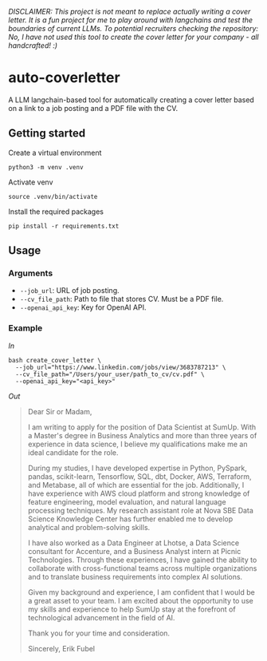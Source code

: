 *DISCLAIMER: This project is not meant to replace actually writing a cover letter. It is a fun project for me to play around with langchains and test the boundaries of current LLMs. To potential recruiters checking the repository: No, I have not used this tool to create the cover letter for your company - all handcrafted! :)*
# auto-coverletter
A LLM langchain-based tool for automatically creating a cover letter based on a link to a job posting and a PDF file with the CV.

## Getting started
Create a virtual environment
```shell
python3 -m venv .venv
```

Activate venv
```shell
source .venv/bin/activate
```

Install the required packages
```shell
pip install -r requirements.txt
```

## Usage
### Arguments
- `--job_url`: URL of job posting.
- `--cv_file_path`: Path to file that stores CV. Must be a PDF file.
- `--openai_api_key`: Key for OpenAI API.

### Example
*In*
```shell
bash create_cover_letter \
  --job_url="https://www.linkedin.com/jobs/view/3683787213" \
  --cv_file_path="/Users/your_user/path_to_cv/cv.pdf" \
  --openai_api_key="<api_key>"
```
*Out*

> Dear Sir or Madam, 
> 
> I am writing to apply for the position of Data Scientist at SumUp. With a Master's degree in Business Analytics and more than three years of experience in data science, I believe my qualifications make me an ideal candidate for the role.
> 
> During my studies, I have developed expertise in Python, PySpark, pandas, scikit-learn, Tensorflow, SQL, dbt, Docker, AWS, Terraform, and Metabase, all of which are essential for the job. Additionally, I have experience with AWS cloud platform and strong knowledge of feature engineering, model evaluation, and natural language processing techniques. My research assistant role at Nova SBE Data Science Knowledge Center has further enabled me to develop analytical and problem-solving skills.
> 
> I have also worked as a Data Engineer at Lhotse, a Data Science consultant for Accenture, and a Business Analyst intern at Picnic Technologies. Through these experiences, I have gained the ability to collaborate with cross-functional teams across multiple organizations and to translate business requirements into complex AI solutions.
> 
> Given my background and experience, I am confident that I would be a great asset to your team. I am excited about the opportunity to use my skills and experience to help SumUp stay at the forefront of technological advancement in the field of AI.
> 
> Thank you for your time and consideration. 
> 
> Sincerely, 
> Erik Fubel
